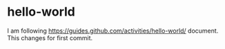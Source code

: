 # hello-world

I am following https://guides.github.com/activities/hello-world/ document.
This changes for first commit.
